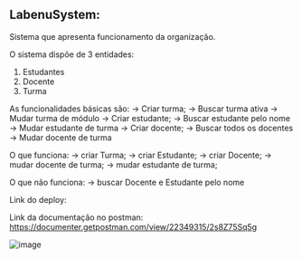 ## LabenuSystem:

Sistema que apresenta funcionamento da organização.

O sistema dispõe de 3 entidades:

1. Estudantes  
2. Docente
3. Turma
    
As funcionalidades básicas são:
→ Criar turma;
    → Buscar turma ativa
    → Mudar turma de módulo
→ Criar estudante;
    → Buscar estudante pelo nome
    → Mudar estudante de turma
→ Criar docente;
    → Buscar todos os docentes
    → Mudar docente de turma


O que funciona:
→ criar Turma;
→ criar Estudante;
→ criar Docente;
→ mudar docente de turma;
→ mudar estudante de turma;



O que não funciona:
→ buscar Docente e Estudante pelo nome

Link do deploy:

Link da documentação no postman:
https://documenter.getpostman.com/view/22349315/2s8Z75Sq5g

![image](https://user-images.githubusercontent.com/73232846/211232859-5e38817d-15ae-4224-aae2-2a00de73e81f.png)

